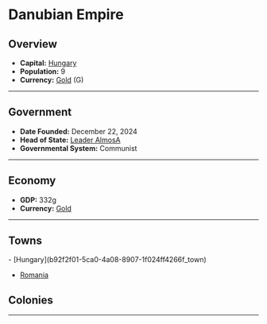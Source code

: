<!--UNDEDITED FILE, remove this entire line if this file has been edited!-->
# <!--NAME-->Danubian Empire<!--NAME-->

## Overview

- **Capital:** <!--CAPITAL_LINK-->[Hungary](b92f2f01-5ca0-4a08-8907-1f024ff4266f_town)<!--CAPITAL_LINK-->
- **Population:** <!--POPULATION-->9<!--POPULATION-->
- **Currency:** <!--CURRENCY_LINK-->[Gold](Gold_currency)<!--CURRENCY_LINK--> (<!--CURRENCY_ABV-->G<!--CURRENCY_ABV-->)

---

## Government

- **Date Founded:** <!--FOUNDED-->December 22, 2024<!--FOUNDED-->
- **Head of State:** <!--LEADER_TITLE_LINK-->[Leader AlmosA](AlmosA_user)<!--LEADER_TITLE_LINK-->
- **Governmental System:** <!--GOVERNMENT-->Communist<!--GOVERNMENT-->

---

## Economy

- **GDP:** <!--GDP-->332g<!--GDP-->
- **Currency:** <!--CURRENCY_LINK-->[Gold](Gold_currency)<!--CURRENCY_LINK-->

---

## Towns

<!--TOWNS-->- [Hungary](b92f2f01-5ca0-4a08-8907-1f024ff4266f_town)
- [Romania](fd40e912-b1df-4fc3-b19b-56c0206acfa1_town)<!--TOWNS-->

## Colonies

<!--COLONIES--><!--COLONIES-->

---